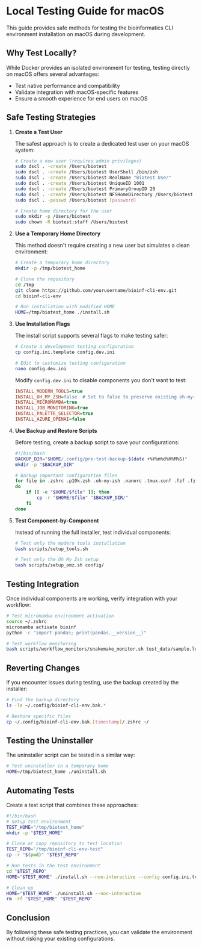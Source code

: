 # Local Testing Guide for macOS

This guide provides safe methods for testing the bioinformatics CLI environment
installation on macOS during development.

## Why Test Locally?

While Docker provides an isolated environment for testing, testing directly on
macOS offers several advantages:

- Test native performance and compatibility
- Validate integration with macOS-specific features
- Ensure a smooth experience for end users on macOS

## Safe Testing Strategies

1. **Create a Test User**

   The safest approach is to create a dedicated test user on your macOS system:

   ```bash
   # Create a new user (requires admin privileges)
   sudo dscl . -create /Users/biotest
   sudo dscl . -create /Users/biotest UserShell /bin/zsh
   sudo dscl . -create /Users/biotest RealName "Biotest User"
   sudo dscl . -create /Users/biotest UniqueID 1001
   sudo dscl . -create /Users/biotest PrimaryGroupID 20
   sudo dscl . -create /Users/biotest NFSHomeDirectory /Users/biotest
   sudo dscl . -passwd /Users/biotest [password]

   # Create home directory for the user
   sudo mkdir -p /Users/biotest
   sudo chown -R biotest:staff /Users/biotest
   ```

2. **Use a Temporary Home Directory**

   This method doesn't require creating a new user but simulates a clean
   environment:

   ```bash
   # Create a temporary home directory
   mkdir -p /tmp/biotest_home

   # Clone the repository
   cd /tmp
   git clone https://github.com/yourusername/bioinf-cli-env.git
   cd bioinf-cli-env

   # Run installation with modified HOME
   HOME=/tmp/biotest_home ./install.sh
   ```

3. **Use Installation Flags**

   The install script supports several flags to make testing safer:

   ```bash
   # Create a development testing configuration
   cp config.ini.template config.dev.ini

   # Edit to customize testing configuration
   nano config.dev.ini
   ```

   Modify `config.dev.ini` to disable components you don't want to test:

   ```ini
   INSTALL_MODERN_TOOLS=true
   INSTALL_OH_MY_ZSH=false  # Set to false to preserve existing oh-my-zsh
   INSTALL_MICROMAMBA=true
   INSTALL_JOB_MONITORING=true
   INSTALL_PALETTE_SELECTOR=true
   INSTALL_AZURE_OPENAI=false
   ```

4. **Use Backup and Restore Scripts**

   Before testing, create a backup script to save your configurations:

   ```bash
   #!/bin/bash
   BACKUP_DIR="$HOME/.config/pre-test-backup-$(date +%Y%m%d%H%M%S)"
   mkdir -p "$BACKUP_DIR"

   # Backup important configuration files
   for file in .zshrc .p10k.zsh .oh-my-zsh .nanorc .tmux.conf .fzf .fzf.zsh
   do
       if [[ -e "$HOME/$file" ]]; then
           cp -r "$HOME/$file" "$BACKUP_DIR/"
       fi
   done
   ```

5. **Test Component-by-Component**

   Instead of running the full installer, test individual components:

   ```bash
   # Test only the modern tools installation
   bash scripts/setup_tools.sh

   # Test only the Oh My Zsh setup
   bash scripts/setup_omz.sh config/
   ```

## Testing Integration

Once individual components are working, verify integration with your workflow:

```bash
# Test micromamba environment activation
source ~/.zshrc
micromamba activate bioinf
python -c "import pandas; print(pandas.__version__)"

# Test workflow monitoring
bash scripts/workflow_monitors/snakemake_monitor.sh test_data/sample.log
```

## Reverting Changes

If you encounter issues during testing, use the backup created by the installer:

```bash
# Find the backup directory
ls -la ~/.config/bioinf-cli-env.bak.*

# Restore specific files
cp ~/.config/bioinf-cli-env.bak.[timestamp]/.zshrc ~/
```

## Testing the Uninstaller

The uninstaller script can be tested in a similar way:

```bash
# Test uninstaller in a temporary home
HOME=/tmp/biotest_home ./uninstall.sh
```

## Automating Tests

Create a test script that combines these approaches:

```bash
#!/bin/bash
# Setup test environment
TEST_HOME="/tmp/biotest_home"
mkdir -p "$TEST_HOME"

# Clone or copy repository to test location
TEST_REPO="/tmp/bioinf-cli-env-test"
cp -r "$(pwd)" "$TEST_REPO"

# Run tests in the test environment
cd "$TEST_REPO"
HOME="$TEST_HOME" ./install.sh --non-interactive --config config.ini.template

# Clean up
HOME="$TEST_HOME" ./uninstall.sh --non-interactive
rm -rf "$TEST_HOME" "$TEST_REPO"
```

## Conclusion

By following these safe testing practices, you can validate the environment
without risking your existing configurations.
